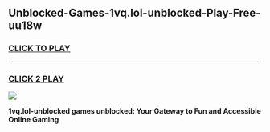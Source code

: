 
## Unblocked-Games-1vq.lol-unblocked-Play-Free-uu18w
<h3>
<a href="https://premium76.site?title=1vq.lol-unblocked&ref=23A">CLICK TO PLAY</a></h3>
<hr>

<h3>
<a href="https://premium76.site?title=1vq.lol-unblocked&ref=23A">CLICK 2 PLAY</a>
  
</h3>

<a href="https://premium76.site?title=1vq.lol-unblocked&ref=23A"><img src="https://clearcache.store/games.png"></a>


**1vq.lol-unblocked games unblocked: Your Gateway to Fun and Accessible Online Gaming**
